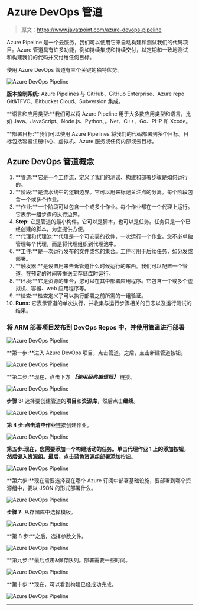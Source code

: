# Azure DevOps 管道

> 原文：<https://www.javatpoint.com/azure-devops-pipeline>

Azure Pipeline 是一个云服务，我们可以使用它来自动构建和测试我们的代码项目。Azure 管道具有许多功能，例如持续集成和持续交付，以定期和一致地测试和构建我们的代码并交付给任何目标。

使用 Azure DevOps 管道有三个关键的独特优势。

![Azure DevOps Pipeline](img/60a83083a30b9cfc2262edd7a2856fa2.png)

**版本控制系统:** Azure Pipelines 与 GitHub、GitHub Enterprise、Azure repo Git&TFVC、Bitbucket Cloud、Subversion 集成。

**语言和应用类型:**我们可以将 Azure Pipeline 用于大多数应用类型和语言，比如 Java、JavaScript、Node.js、Python、。Net、C++、Go、PHP 和 Xcode。

**部署目标:**我们可以使用 Azure Pipelines 将我们的代码部署到多个目标。目标包括容器注册中心、虚拟机、Azure 服务或任何内部或云目标。

## Azure DevOps 管道概念

1.  **管道:**它是一个工作流，定义了我们的测试、构建和部署步骤是如何运行的。
2.  **阶段:**是流水线中的逻辑边界。它可以用来标记关注点的分离。每个阶段包含一个或多个作业。
3.  **作业:**一个阶段可以包含一个或多个作业。每个作业都在一个代理上运行。它表示一组步骤的执行边界。
4.  **Step:** 它是管道的最小构件。它可以是脚本，也可以是任务。任务只是一个已经创建的脚本，为您提供方便。
5.  **代理和代理池:**代理是一个可安装的软件，一次运行一个作业。您不必单独管理每个代理，而是将代理组织到代理池中。
6.  **工件:**是一次运行发布的文件或包的集合。工件可用于后续任务，如分发或部署。
7.  **触发器:**是设置用来告诉管道什么时候运行的东西。我们可以配置一个管道，在预定的时间等推送至存储库时运行。
8.  **环境:**它是资源的集合，您可以在其中部署应用程序。它包含一个或多个虚拟机、容器、web 应用程序等。
9.  **检查:**检查定义了可以执行部署之前所需的一组验证。
10.  **Runs:** 它表示管道的单次执行，并收集与运行步骤相关的日志以及运行测试的结果。

### 将 ARM 部署项目发布到 DevOps Repos 中，并使用管道进行部署

![Azure DevOps Pipeline](img/8ee94bd9f6fdb91368d1b071c037a152.png)

**第一步:**进入 Azure DevOps 项目，点击管道。之后，点击新建管道按钮。

![Azure DevOps Pipeline](img/7c3c8e9367ae9e2f0dcf808d81475aa3.png)

**第二步:**现在，点击下方 ***【使用经典编辑器】*** 链接。

![Azure DevOps Pipeline](img/3e1eb50cb71f97c0def20c14deca1bc0.png)

**步骤 3:** 选择要创建管道的**项目**和**资源库**，然后点击**继续**。

![Azure DevOps Pipeline](img/ab3f8b44ba8c0eca3c172a6acb61fdb8.png)

**第 4 步:**点击**清空作业**链接创建作业。

![Azure DevOps Pipeline](img/d803531aa55f07b6ad32e867eaf7d547.png)

**第五步:**现在，您需要添加一个构建活动的任务。单击代理作业 1 上的添加按钮，然后键入资源组。最后，点击蓝色资源组部署**添加**按钮。

![Azure DevOps Pipeline](img/9a5938d07237f164d2a93a49eddcba7f.png)

**第六步:**现在需要选择要在哪个 Azure 订阅中部署基础设施，要部署到哪个资源组中，要以 JSON 的形式部署什么。

![Azure DevOps Pipeline](img/3a2f106a9dd6c46dadd0e1a9634248b1.png)

**步骤 7:** 从存储库中选择模板。

![Azure DevOps Pipeline](img/eea2a4bef4176b9c7250e42b53f36a1f.png)

**第 8 步:**之后，选择参数文件。

![Azure DevOps Pipeline](img/eb64a09eeaa91c440a0cb268b9e7f3a3.png)

**第九步:**最后点击&保存队列。部署需要一些时间。

![Azure DevOps Pipeline](img/7009552074fa016c6e24380be50b3924.png)

**第十步:**现在，可以看到构建已经成功完成。

![Azure DevOps Pipeline](img/1088ed25bd13e905afc9eaa89bcfe055.png)

* * *